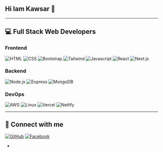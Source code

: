 ## Hi Iam Kawsar 👋

---

## 💻 Full Stack Web Developers


### Frontend

![HTML](https://cdn.jsdelivr.net/gh/devicons/devicon/icons/html5/html5-original.svg)
![CSS](https://cdn.jsdelivr.net/gh/devicons/devicon/icons/css3/css3-original.svg)
![Bootstrap](https://cdn.jsdelivr.net/gh/devicons/devicon/icons/bootstrap/bootstrap-plain.svg)
![Tailwind](https://cdn.jsdelivr.net/gh/devicons/devicon/icons/tailwindcss/tailwindcss-plain.svg)
![Javascript](https://cdn.jsdelivr.net/gh/devicons/devicon@latest/icons/javascript/javascript-original.svg)
![React](https://cdn.jsdelivr.net/gh/devicons/devicon/icons/react/react-original.svg)
![Next.js](https://cdn.jsdelivr.net/gh/devicons/devicon@latest/icons/nextjs/nextjs-original.svg)



### Backend

![Node.js](https://cdn.jsdelivr.net/gh/devicons/devicon/icons/nodejs/nodejs-original.svg)
![Express](https://cdn.jsdelivr.net/gh/devicons/devicon/icons/express/express-original.svg)
![MongoDB](https://cdn.jsdelivr.net/gh/devicons/devicon/icons/mongodb/mongodb-original.svg)




### DevOps
![AWS](https://cdn.jsdelivr.net/gh/devicons/devicon/icons/amazonwebservices/amazonwebservices-original.svg)
![Linux](https://cdn.jsdelivr.net/gh/devicons/devicon/icons/linux/linux-original.svg)
![Vercel](https://cdn.jsdelivr.net/gh/devicons/devicon/icons/vercel/vercel-original.svg)
![Netlify](https://cdn.jsdelivr.net/gh/devicons/devicon@latest/icons/netlify/netlify-plain-wordmark.svg)

---

## 🔗 Connect with me
[![GitHub](https://img.shields.io/badge/GitHub-100000?style=for-the-badge&logo=github)](https://github.com/kawsar9990)
[![Facebook](https://img.shields.io/badge/Facebook-1877F2?style=for-the-badge&logo=facebook)](https://facebook.com/kawsar9990)

-

